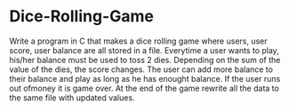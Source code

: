 # Dice-Rolling-Game

Write a program in C that makes a dice rolling game where users, user score, user balance are all stored in a file. Everytime a user wants to play, his/her balance must be used to 
toss 2 dies. Depending on the sum of the value of the dies, the score changes. The user can add more balance to their balance and play as long as he has enought balance. If the
user runs out ofmoney it is game over. At the end of the game rewrite all the data to the same file with updated values.
